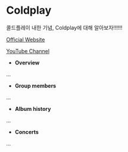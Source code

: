 # Coldplay
콜드플레이 내한 기념, Coldplay에 대해 알아보자!!!!!!

[Official Website](http://www.coldplay.com/ "Coldplay")


[YouTube Channel](https://www.youtube.com/user/ColdplayVEVO "YouTube Channel Official")


- **Overview**


...

- **Group members**


...

- **Album history**


...

- **Concerts**


...
